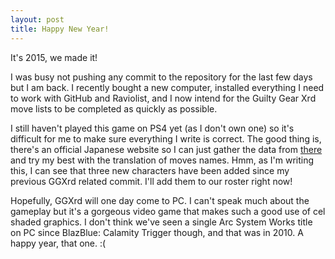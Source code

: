 ```yaml
---
layout: post
title: Happy New Year!
---
```


It's 2015, we made it!

I was busy not pushing any commit to the repository for the last few days but I am back. I recently bought a new computer, installed everything I need to work with GitHub and Raviolist, and I now intend for the Guilty Gear Xrd move lists to be completed as quickly as possible.

I still haven't played this game on PS4 yet (as I don't own one) so it's difficult for me to make sure everything I write is correct. The good thing is, there's an official Japanese website so I can just gather the data from [there](http://ggxrd.com/cs/character.html) and try my best with the translation of moves names. Hmm, as I'm writing this, I can see that three new characters have been added since my previous GGXrd related commit. I'll add them to our roster right now!

Hopefully, GGXrd will one day come to PC. I can't speak much about the gameplay but it's a gorgeous video game that makes such a good use of cel shaded graphics. I don't think we've seen a single Arc System Works title on PC since BlazBlue: Calamity Trigger though, and that was in 2010. A happy year, that one. :(
